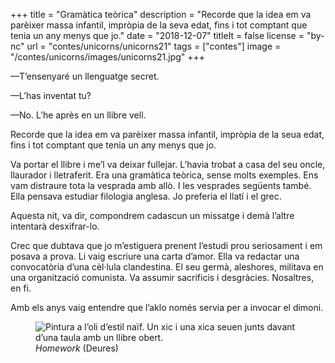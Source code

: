 +++
title = "Gramàtica teòrica"
description = "Recorde que la idea em va parèixer massa infantil, impròpia de la seva edat, fins i tot comptant que tenia un any menys que jo."
date = "2018-12-07"
titleIt = false
license = "by-nc"
url = "contes/unicorns/unicorns21"
tags = ["contes"]
image = "/contes/unicorns/images/unicorns21.jpg"
+++

—T’ensenyaré un llenguatge secret.

—L’has inventat tu?

—No. L’he après en un llibre vell.

Recorde que la idea em va parèixer massa infantil, impròpia de la seua edat, fins i tot comptant que tenia un any menys que jo.

Va portar el llibre i me’l va deixar fullejar. L’havia trobat a casa del seu oncle, llaurador i lletraferit. Era una gramàtica teòrica, sense molts exemples. Ens vam distraure tota la vesprada amb allò. I les vesprades següents també. Ella pensava estudiar filologia anglesa. Jo preferia el llatí i el grec.

Aquesta nit, va dir, compondrem cadascun un missatge i demà l’altre intentarà desxifrar-lo.

Crec que dubtava que jo m’estiguera prenent l’estudi prou seriosament i em posava a prova. Li vaig escriure una carta d’amor. Ella va redactar una convocatòria d’una cèl·lula clandestina. El seu germà, aleshores, militava en una organització comunista. Va assumir sacrificis i desgràcies. Nosaltres, en fi.

Amb els anys vaig entendre que l’aklo només servia per a invocar el dimoni.

<figure class="illustration"><img src="/contes/unicorns/images/unicorns21.jpg" alt="Pintura a l’oli d’estil naïf. Un xic i una xica seuen junts davant d’una taula amb un llibre obert."><figcaption><em>Homework</em> (Deures)</figcaption></figure>


